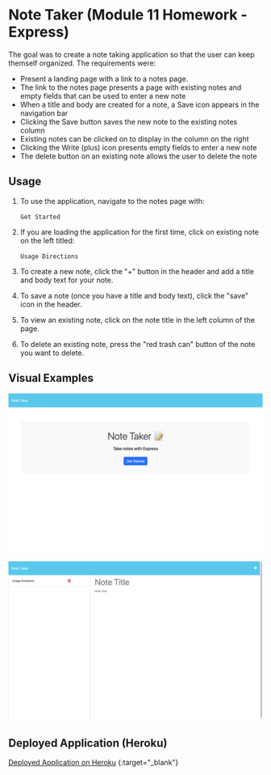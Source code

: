 # Note Taker (Module 11 Homework - Express)

The goal was to create a note taking application so that the user can keep themself organized. The requirements were:
  - Present a landing page with a link to a notes page.
  - The link to the notes page presents a page with existing notes and empty fields that can be used to enter a new note
  - When a title and body are created for a note, a Save icon appears in the navigation bar
  - Clicking the Save button saves the new note to the existing notes column
  - Existing notes can be clicked on to display in the column on the right
  - Clicking the Write (plus) icon presents empty fields to enter a new note
  - The delete button on an existing note allows the user to delete the note

## Usage

1. To use the application, navigate to the notes page with:
    ```
    Get Started
    ``` 
2. If you are loading the application for the first time, click on existing note on the left titled:
    ```
    Usage Directions
    ```
3. To create a new note, click the "+" button in the header and add a title and body text for your note.

4. To save a note (once you have a title and body text), click the "save" icon in the header.

5. To view an existing note, click on the note title in the left column of the page.

6. To delete an existing note, press the "red trash can" button of the note you want to delete.


## Visual Examples

![Landing Page Visual Example](./util/images/visual-1.png)

![Notes Page Visual Example](./util/images/visual-2.png)


## Deployed Application (Heroku)

[Deployed Application on Heroku](https://a-down-note-taker-a4f5d9c37c25.herokuapp.com/) {:target="_blank"} 